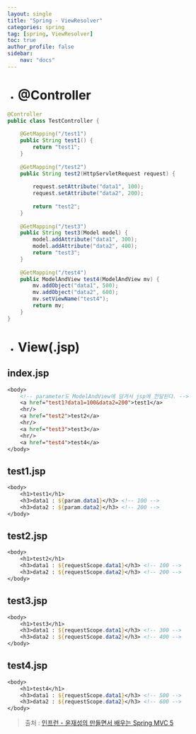 ```yaml
---
layout: single
title: "Spring - ViewResolver"
categories: spring
tag: [spring, ViewResolver]
toc: true
author_profile: false
sidebar:
    nav: "docs"
---
```


- # @Controller

```java
@Controller
public class TestController {
	
	@GetMapping("/test1")
	public String test1() {
		return "test1";
	}
	
	@GetMapping("/test2")
	public String test2(HttpServletRequest request) {
		
		request.setAttribute("data1", 100);
		request.setAttribute("data2", 200);
		
		return "test2";
	}
	
	@GetMapping("/test3")
	public String test3(Model model) {
		model.addAttribute("data1", 300);
		model.addAttribute("data2", 400);
		return "test3";
	}
	
	@GetMapping("/test4")
	public ModelAndView test4(ModelAndView mv) {
		mv.addObject("data1", 500);
		mv.addObject("data2", 600);
		mv.setViewName("test4");
		return mv;
	}
}
```

- # View(.jsp)

## index.jsp
```jsp
<body>
    <!-- parameter도 ModelAndView에 담겨서 jsp에 전달된다. -->
	<a href="test1?data1=100&data2=200">test1</a>
	<hr/>
	<a href="test2">test2</a>
	<hr/>
	<a href="test3">test3</a>
	<hr/>
	<a href="test4">test4</a>
</body>
```

## test1.jsp
```jsp
<body>
	<h1>test1</h1>
	<h3>data1 : ${param.data1}</h3> <!-- 100 -->
	<h3>data2 : ${param.data2}</h3> <!-- 200 -->
</body>
```

## test2.jsp
```jsp
<body>
	<h1>test2</h1>
	<h3>data1 : ${requestScope.data1}</h3> <!-- 100 -->
	<h3>data2 : ${requestScope.data2}</h3> <!-- 200 -->
</body>
```

## test3.jsp
```jsp
<body>
	<h1>test3</h1>
	<h3>data1 : ${requestScope.data1}</h3> <!-- 300 -->
	<h3>data2 : ${requestScope.data2}</h3> <!-- 400 -->
</body>
```

## test4.jsp
```jsp
<body>
	<h1>test4</h1>
	<h3>data1 : ${requestScope.data1}</h3> <!-- 500 -->
	<h3>data2 : ${requestScope.data2}</h3> <!-- 600 -->
</body>
```

> 출처 :  [인프런 - 윤재성의 만들면서 배우는 Spring MVC 5](https://www.inflearn.com/course/spring-mvc5-project)
